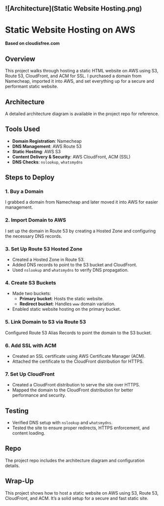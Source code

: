 ![Architecture](Static Website Hosting.png)
---
# Static Website Hosting on AWS
**Based on cloudisfree.com**  

## Overview

This project walks through hosting a static HTML website on AWS using S3, Route 53, CloudFront, and ACM for SSL. I purchased a domain from Namecheap, imported it into AWS, and set everything up for a secure and performant static website.

## Architecture

A detailed architecture diagram is available in the project repo for reference.

## Tools Used

- **Domain Registration**: Namecheap  
- **DNS Management**: AWS Route 53  
- **Static Hosting**: AWS S3  
- **Content Delivery & Security**: AWS CloudFront, ACM (SSL)  
- **DNS Checks**: `nslookup`, `whatsmydns`  

## Steps to Deploy

### 1. Buy a Domain  
I grabbed a domain from Namecheap and later moved it into AWS for easier management.

### 2. Import Domain to AWS  
I set up the domain in Route 53 by creating a Hosted Zone and configuring the necessary DNS records.

### 3. Set Up Route 53 Hosted Zone  
- Created a Hosted Zone in Route 53.  
- Added DNS records to point to the S3 bucket and CloudFront.  
- Used `nslookup` and `whatsmydns` to verify DNS propagation.

### 4. Create S3 Buckets  
- Made two buckets:  
  - **Primary bucket**: Hosts the static website.  
  - **Redirect bucket**: Handles `www` domain variation.  
- Enabled static website hosting on the primary bucket.

### 5. Link Domain to S3 via Route 53  
Configured Route 53 Alias Records to point the domain to the S3 bucket.

### 6. Add SSL with ACM  
- Created an SSL certificate using AWS Certificate Manager (ACM).  
- Attached the certificate to the CloudFront distribution for HTTPS.

### 7. Set Up CloudFront  
- Created a CloudFront distribution to serve the site over HTTPS.  
- Mapped the domain to the CloudFront distribution for better performance and security.

## Testing  
- Verified DNS setup with `nslookup` and `whatsmydns`.  
- Tested the site to ensure proper redirects, HTTPS enforcement, and content loading.

## Repo  
The project repo includes the architecture diagram and configuration details.

## Wrap-Up  
This project shows how to host a static website on AWS using S3, Route 53, CloudFront, and ACM. It’s a solid setup for a secure and fast static site.
